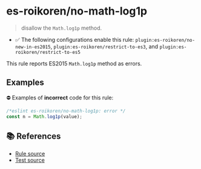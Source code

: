 # es-roikoren/no-math-log1p
> disallow the `Math.log1p` method.

- ✅ The following configurations enable this rule: `plugin:es-roikoren/no-new-in-es2015`, `plugin:es-roikoren/restrict-to-es3`, and `plugin:es-roikoren/restrict-to-es5`

This rule reports ES2015 `Math.log1p` method as errors.

## Examples

⛔ Examples of **incorrect** code for this rule:

```js
/*eslint es-roikoren/no-math-log1p: error */
const n = Math.log1p(value);
```

## 📚 References

- [Rule source](https://github.com/roikoren755/eslint-plugin-es/blob/v2.0.9/src/rules/no-math-log1p.ts)
- [Test source](https://github.com/roikoren755/eslint-plugin-es/blob/v2.0.9/tests/src/rules/no-math-log1p.ts)
